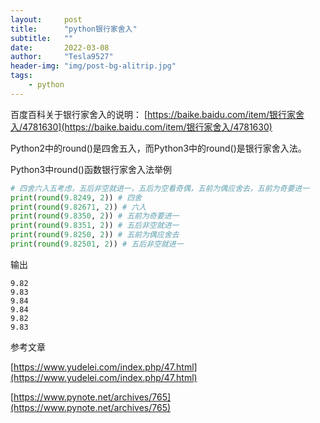 ```yaml
---
layout:     post
title:      "python银行家舍入"
subtitle:   ""
date:       2022-03-08
author:     "Tesla9527"
header-img: "img/post-bg-alitrip.jpg"
tags:
    - python
---
```



百度百科关于银行家舍入的说明：
[https://baike.baidu.com/item/银行家舍入/4781630](https://baike.baidu.com/item/银行家舍入/4781630)


Python2中的round()是四舍五入，而Python3中的round()是银行家舍入法。


Python3中round()函数银行家舍入法举例


```python
# 四舍六入五考虑，五后非空就进一，五后为空看奇偶，五前为偶应舍去，五前为奇要进一
print(round(9.8249, 2)) # 四舍
print(round(9.82671, 2)) # 六入
print(round(9.8350, 2)) # 五前为奇要进一
print(round(9.8351, 2)) # 五后非空就进一
print(round(9.8250, 2)) # 五前为偶应舍去
print(round(9.82501, 2)) # 五后非空就进一
```


输出

```
9.82
9.83
9.84
9.84
9.82
9.83
```


参考文章

[https://www.yudelei.com/index.php/47.html](https://www.yudelei.com/index.php/47.html)

[https://www.pynote.net/archives/765](https://www.pynote.net/archives/765)
